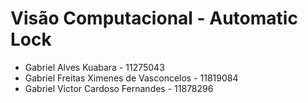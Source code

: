 # Visão Computacional - Automatic Lock
- Gabriel Alves Kuabara - 11275043
- Gabriel Freitas Ximenes de Vasconcelos - 11819084
- Gabriel Victor Cardoso Fernandes - 11878296
